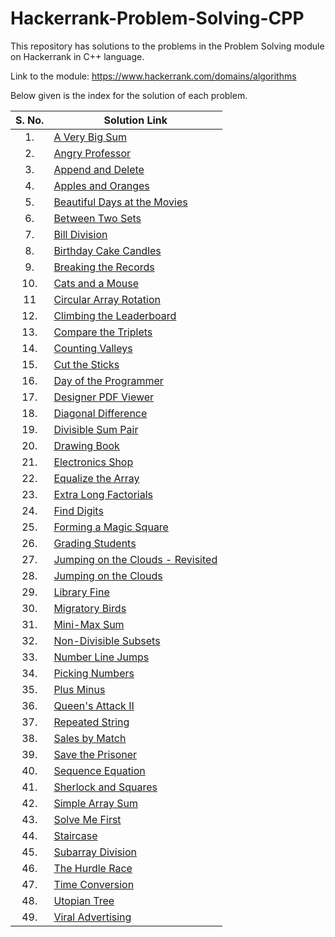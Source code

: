 # Hackerrank-Problem-Solving-CPP
This repository has solutions to the problems in the Problem Solving module on Hackerrank in C++ language.

Link to the module: https://www.hackerrank.com/domains/algorithms

Below given is the index for the solution of each problem.

| S. No.  | Solution Link |
|:---------------:|---------------|
|1.| [A Very Big Sum](https://github.com/niharika1102/Hackerrank-Problem-Solving-CPP/blob/main/A%20Very%20Big%20Sum.cpp)  |
|2.|[Angry Professor](https://github.com/niharika1102/Hackerrank-Problem-Solving-CPP/blob/main/Angry%20Professor.cpp)|
|3.|[Append and Delete](https://github.com/niharika1102/Hackerrank-Problem-Solving-CPP/blob/main/Append%20and%20Delete.cpp)|
|4.| [Apples and Oranges](https://github.com/niharika1102/Hackerrank-Problem-Solving-CPP/blob/main/Apple%20and%20Orange.cpp)  |
|5.|[Beautiful Days at the Movies](https://github.com/niharika1102/Hackerrank-Problem-Solving-CPP/blob/main/Beautiful%20Days%20at%20the%20Movies.cpp)|
|6.| [Between Two Sets](https://github.com/niharika1102/Hackerrank-Problem-Solving-CPP/blob/main/Between%20Two%20Sets.cpp)|
|7.|[Bill Division](https://github.com/niharika1102/Hackerrank-Problem-Solving-CPP/blob/main/Bill%20Division.cpp)|
|8.| [Birthday Cake Candles](https://github.com/niharika1102/Hackerrank-Problem-Solving-CPP/blob/main/Birthday%20Cake%20Candles.cpp)|
|9.|[Breaking the Records](https://github.com/niharika1102/Hackerrank-Problem-Solving-CPP/blob/main/Breaking%20the%20Records.cpp)|
|10.|[Cats and a Mouse](https://github.com/niharika1102/Hackerrank-Problem-Solving-CPP/blob/main/Cats%20and%20a%20Mouse.cpp)|
|11|[Circular Array Rotation](https://github.com/niharika1102/Hackerrank-Problem-Solving-CPP/blob/main/Circular%20Array%20Rotation.cpp)|
|12.|[Climbing the Leaderboard](https://github.com/niharika1102/Hackerrank-Problem-Solving-CPP/blob/main/Climbing%20the%20Leaderboard.cpp)|
|13.|[Compare the Triplets](https://github.com/niharika1102/Hackerrank-Problem-Solving-CPP/blob/main/Compare%20the%20Triplets.cpp)|
|14.|[Counting Valleys](https://github.com/niharika1102/Hackerrank-Problem-Solving-CPP/blob/main/Counting%20Valleys.cpp)|
|15.|[Cut the Sticks](https://github.com/niharika1102/Hackerrank-Problem-Solving-CPP/blob/main/Cut%20the%20Sticks.cpp)|
|16.|[Day of the Programmer](https://github.com/niharika1102/Hackerrank-Problem-Solving-CPP/blob/main/Day%20of%20the%20Programmer.cpp)|
|17.|[Designer PDF Viewer](https://github.com/niharika1102/Hackerrank-Problem-Solving-CPP/blob/main/Designer%20PDF%20Viewer.cpp)|
|18.|[Diagonal Difference](https://github.com/niharika1102/Hackerrank-Problem-Solving-CPP/blob/main/Diagonal%20Difference.cpp)|
|19.|[Divisible Sum Pair](https://github.com/niharika1102/Hackerrank-Problem-Solving-CPP/blob/main/Divisible%20Sum%20Pair.cpp)|
|20.|[Drawing Book](https://github.com/niharika1102/Hackerrank-Problem-Solving-CPP/blob/main/Drawing%20Book.cpp)|
|21.|[Electronics Shop](https://github.com/niharika1102/Hackerrank-Problem-Solving-CPP/blob/main/Electronics%20Shop.cpp)|
|22.|[Equalize the Array](https://github.com/niharika1102/Hackerrank-Problem-Solving-CPP/blob/main/Equalize%20the%20Array.cpp)|
|23.|[Extra Long Factorials](https://github.com/niharika1102/Hackerrank-Problem-Solving-CPP/blob/main/Extra%20Long%20Factorials.cpp)|
|24.|[Find Digits](https://github.com/niharika1102/Hackerrank-Problem-Solving-CPP/blob/main/Find%20Digits.cpp)|
|25.|[Forming a Magic Square](https://github.com/niharika1102/Hackerrank-Problem-Solving-CPP/blob/main/Forming%20a%20Magic%20Square.cpp)|
|26.|[Grading Students](https://github.com/niharika1102/Hackerrank-Problem-Solving-CPP/blob/main/Grading%20Students.cpp)|
|27.|[Jumping on the Clouds - Revisited](https://github.com/niharika1102/Hackerrank-Problem-Solving-CPP/blob/main/Jumping%20on%20the%20Clouds%20-%20Revisited.cpp)|
|28.|[Jumping on the Clouds](https://github.com/niharika1102/Hackerrank-Problem-Solving-CPP/blob/main/Jumping%20on%20the%20Clouds.cpp)|
|29.|[Library Fine](https://github.com/niharika1102/Hackerrank-Problem-Solving-CPP/blob/main/Library%20Fine.cpp)|
|30.|[Migratory Birds](https://github.com/niharika1102/Hackerrank-Problem-Solving-CPP/blob/main/Migratory%20Birds.cpp)|
|31.|[Mini-Max Sum](https://github.com/niharika1102/Hackerrank-Problem-Solving-CPP/blob/main/Mini-Max%20Sum.cpp)|
|32.|[Non-Divisible Subsets](https://github.com/niharika1102/Hackerrank-Problem-Solving-CPP/blob/main/Non-Divisible%20Subsets.cpp)|
|33.|[Number Line Jumps](https://github.com/niharika1102/Hackerrank-Problem-Solving-CPP/blob/main/Number%20Line%20Jumps.cpp)|
|34.|[Picking Numbers](https://github.com/niharika1102/Hackerrank-Problem-Solving-CPP/blob/main/Picking%20Numbers.cpp)|
|35.|[Plus Minus](https://github.com/niharika1102/Hackerrank-Problem-Solving-CPP/blob/main/Plus%20Minus.cpp)|
|36.|[Queen's Attack II](https://github.com/niharika1102/Hackerrank-Problem-Solving-CPP/blob/main/Queen's%20Attack%20II.cpp)|
|37.|[Repeated String](https://github.com/niharika1102/Hackerrank-Problem-Solving-CPP/blob/main/Repeated%20String.cpp)|
|38.|[Sales by Match](https://github.com/niharika1102/Hackerrank-Problem-Solving-CPP/blob/main/Sales%20By%20Match.cpp)|
|39.|[Save the Prisoner](https://github.com/niharika1102/Hackerrank-Problem-Solving-CPP/blob/main/Save%20The%20Prisoner.cpp)|
|40.|[Sequence Equation](https://github.com/niharika1102/Hackerrank-Problem-Solving-CPP/blob/main/Sequence%20Equation.cpp)|
|41.|[Sherlock and Squares](https://github.com/niharika1102/Hackerrank-Problem-Solving-CPP/blob/main/Sherlock%20and%20Squares.cpp)|
|42.|[Simple Array Sum](https://github.com/niharika1102/Hackerrank-Problem-Solving-CPP/blob/main/Simple%20Array%20Sum.cpp)|
|43.|[Solve Me First](https://github.com/niharika1102/Hackerrank-Problem-Solving-CPP/blob/main/Solve%20Me%20First.cpp)|
|44.|[Staircase](https://github.com/niharika1102/Hackerrank-Problem-Solving-CPP/blob/main/Staircase.cpp)|
|45.|[Subarray Division](https://github.com/niharika1102/Hackerrank-Problem-Solving-CPP/blob/main/Subarray%20Division.cpp)|
|46.|[The Hurdle Race](https://github.com/niharika1102/Hackerrank-Problem-Solving-CPP/blob/main/The%20Hurdle%20Race.cpp)|
|47.|[Time Conversion](https://github.com/niharika1102/Hackerrank-Problem-Solving-CPP/blob/main/Time%20Conversion.cpp)|
|48.|[Utopian Tree](https://github.com/niharika1102/Hackerrank-Problem-Solving-CPP/blob/main/Utopian%20Tree.cpp)|
|49.|[Viral Advertising](https://github.com/niharika1102/Hackerrank-Problem-Solving-CPP/blob/main/Viral%20Advertising.cpp)|
